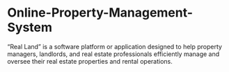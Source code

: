 # Online-Property-Management-System

“Real Land” is a software platform or application designed to help property managers, 
landlords, and real estate professionals efficiently manage and oversee their real estate 
properties and rental operations.
